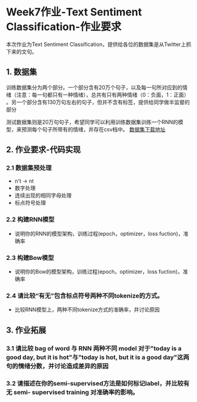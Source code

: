 # Week7作业-Text Sentiment Classification-作业要求
本次作业为Text Sentiment Classification，提供给各位的数据集是从Twitter上抓下来的文句。

## 1. 数据集
训练数据集分为两个部分。一个部分含有20万个句子，以及每一句所对应到的情绪（注意：每一句都只有一种情绪），总共有只有两种情绪（0：负面，1：正面） 。另一个部分含有130万句左右的句子，但并不含有标签，提供给同学做半监督的部分

测试数据集则是20万句句子，希望同学可以利用训练数据集训练一个RNN的模型，来预测每个句子所带有的情绪，并存在csv档中。
[数据集下载地址](https://pan.baidu.com/s/1ImcuDwueH2Ju0Jdl7Cn-Zg)

## 2. 作业要求-代码实现

### 2.1 数据集预处理
* n't → nt
* 数字处理
* 连续出现的相同字母处理
* 标点符号处理

### 2.2 构建RNN模型
* 说明你的RNN的模型架构，训练过程(epoch，optimizer，loss fuction)，准确率

### 2.3 构建Bow模型
* 说明你的Bow的模型架构，训练过程(epoch，optimizer，loss fuction)，准确率

### 2.4 请比较“有无”包含标点符号两种不同tokenize的方式。
* 比较RNN模型上，两种不同tokenize方式的准确率，并讨论原因

## 3. 作业拓展

### 3.1 请比较 bag of word 与 RNN 两种不同 model 对于"today is a good day, but it is hot"与"today is hot, but it is a good day"这两句的情绪分数，并讨论造成差异的原因 

### 3.2 请描述在你的semi-supervised方法是如何标记label，并比较有无 semi- supervised training 对准确率的影响。